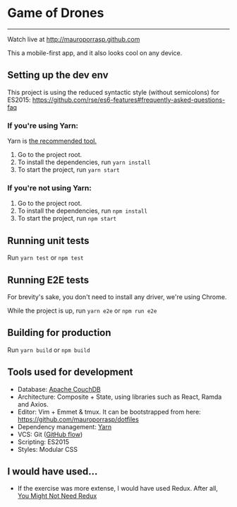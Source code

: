 # Game of Drones
---


Watch live at http://mauroporrasp.github.com

This a mobile-first app, and it also looks cool on any device.


## Setting up the dev env

This project is using the reduced syntactic style (without semicolons)
for ES2015: https://github.com/rse/es6-features#frequently-asked-questions-faq


### If you're using Yarn:

Yarn is [the recommended tool.](https://yarnpkg.com)

1. Go to the project root.
2. To install the dependencies, run `yarn install`
3. To start the project, run `yarn start`


### If you're not using Yarn:

1. Go to the project root.
2. To install the dependencies, run `npm install`
3. To start the project, run `npm start`


## Running unit tests

Run `yarn test` or `npm test`


## Running E2E tests

For brevity's sake, you don't need to install any driver, we're using Chrome.

While the project is up, run `yarn e2e` or `npm run e2e`


## Building for production

Run `yarn build` or `npm build`


## Tools used for development

- Database: [Apache CouchDB](http://couchdb.apache.org/)
- Architecture: Composite + State, using libraries such as React, Ramda and Axios.
- Editor: Vim + Emmet & tmux. It can be bootstrapped from here:
  https://github.com/mauroporrasp/dotfiles
- Dependency management: [Yarn](https://yarnpkg.com/)
- VCS: Git ([GitHub flow](https://guides.github.com/introduction/flow/))
- Scripting: ES2015
- Styles: Modular CSS


## I would have used...

- If the exercise was more extense, I would have used Redux. After all,
  [You Might Not Need Redux](https://medium.com/@dan_abramov/you-might-not-need-redux-be46360cf367)
